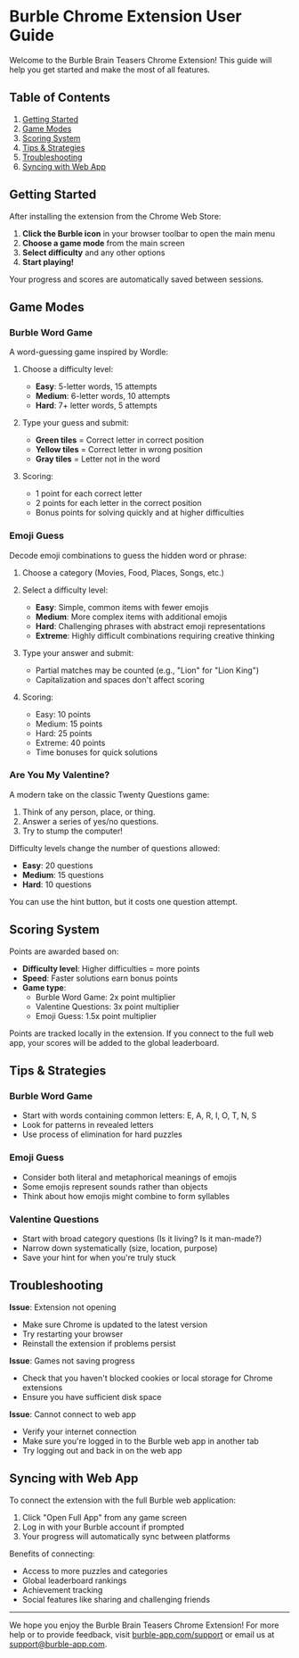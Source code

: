 # Burble Chrome Extension User Guide

Welcome to the Burble Brain Teasers Chrome Extension! This guide will help you get started and make the most of all features.

## Table of Contents
1. [Getting Started](#getting-started)
2. [Game Modes](#game-modes)
3. [Scoring System](#scoring-system)
4. [Tips & Strategies](#tips--strategies)
5. [Troubleshooting](#troubleshooting)
6. [Syncing with Web App](#syncing-with-web-app)

## Getting Started

After installing the extension from the Chrome Web Store:

1. **Click the Burble icon** in your browser toolbar to open the main menu
2. **Choose a game mode** from the main screen
3. **Select difficulty** and any other options
4. **Start playing!**

Your progress and scores are automatically saved between sessions.

## Game Modes

### Burble Word Game

A word-guessing game inspired by Wordle:

1. Choose a difficulty level:
   - **Easy**: 5-letter words, 15 attempts
   - **Medium**: 6-letter words, 10 attempts
   - **Hard**: 7+ letter words, 5 attempts

2. Type your guess and submit:
   - **Green tiles** = Correct letter in correct position
   - **Yellow tiles** = Correct letter in wrong position
   - **Gray tiles** = Letter not in the word

3. Scoring:
   - 1 point for each correct letter
   - 2 points for each letter in the correct position
   - Bonus points for solving quickly and at higher difficulties

### Emoji Guess

Decode emoji combinations to guess the hidden word or phrase:

1. Choose a category (Movies, Food, Places, Songs, etc.)
2. Select a difficulty level:
   - **Easy**: Simple, common items with fewer emojis
   - **Medium**: More complex items with additional emojis
   - **Hard**: Challenging phrases with abstract emoji representations
   - **Extreme**: Highly difficult combinations requiring creative thinking

3. Type your answer and submit:
   - Partial matches may be counted (e.g., "Lion" for "Lion King")
   - Capitalization and spaces don't affect scoring

4. Scoring:
   - Easy: 10 points
   - Medium: 15 points
   - Hard: 25 points
   - Extreme: 40 points
   - Time bonuses for quick solutions

### Are You My Valentine?

A modern take on the classic Twenty Questions game:

1. Think of any person, place, or thing.
2. Answer a series of yes/no questions.
3. Try to stump the computer!

Difficulty levels change the number of questions allowed:
- **Easy**: 20 questions
- **Medium**: 15 questions
- **Hard**: 10 questions

You can use the hint button, but it costs one question attempt.

## Scoring System

Points are awarded based on:
- **Difficulty level**: Higher difficulties = more points
- **Speed**: Faster solutions earn bonus points
- **Game type**:
  - Burble Word Game: 2x point multiplier
  - Valentine Questions: 3x point multiplier
  - Emoji Guess: 1.5x point multiplier

Points are tracked locally in the extension. If you connect to the full web app, your scores will be added to the global leaderboard.

## Tips & Strategies

### Burble Word Game
- Start with words containing common letters: E, A, R, I, O, T, N, S
- Look for patterns in revealed letters
- Use process of elimination for hard puzzles

### Emoji Guess
- Consider both literal and metaphorical meanings of emojis
- Some emojis represent sounds rather than objects
- Think about how emojis might combine to form syllables

### Valentine Questions
- Start with broad category questions (Is it living? Is it man-made?)
- Narrow down systematically (size, location, purpose)
- Save your hint for when you're truly stuck

## Troubleshooting

**Issue**: Extension not opening
- Make sure Chrome is updated to the latest version
- Try restarting your browser
- Reinstall the extension if problems persist

**Issue**: Games not saving progress
- Check that you haven't blocked cookies or local storage for Chrome extensions
- Ensure you have sufficient disk space

**Issue**: Cannot connect to web app
- Verify your internet connection
- Make sure you're logged in to the Burble web app in another tab
- Try logging out and back in on the web app

## Syncing with Web App

To connect the extension with the full Burble web application:

1. Click "Open Full App" from any game screen
2. Log in with your Burble account if prompted
3. Your progress will automatically sync between platforms

Benefits of connecting:
- Access to more puzzles and categories
- Global leaderboard rankings
- Achievement tracking
- Social features like sharing and challenging friends

---

We hope you enjoy the Burble Brain Teasers Chrome Extension! For more help or to provide feedback, visit [burble-app.com/support](https://burble-app.com/support) or email us at support@burble-app.com.